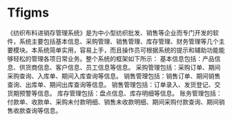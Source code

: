 # Tfigms
 《纺织布料进销存管理系统》是为中小型纺织批发、销售等企业而专门开发的软件，系统主要包括基本信息、采购管理、销售管理、库存管理、财务管理等几个主要模块。本系统简单实用，容易上手，而且操作员可根据系统的提示和辅助功能能够轻松的管理各项日常业务。整个系统的框架如下所示：  基本信息包括：产品信息、供货商信息、客户信息、员工信息等信息。  采购管理包括：采购订单、期间采购查询、入库单、期间入库查询等信息。  销售管理包括：销售订单、期间销售查询、出库单、期间出库查询等信息。  销售管理包括：订单录入、发货登记、交货期预警等信息。  库存管理包括：盘点信息、库存明细等信息。  账务管理包括：付款单、收款单、采购未付款明细、销售未收款明细、期间采购付款查询、期间销售收款查询等信息。 
